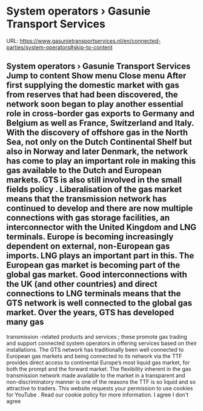 # System operators › Gasunie Transport Services

URL: https://www.gasunietransportservices.nl/en/connected-parties/system-operators#skip-to-content

System operators › Gasunie Transport Services
Jump to content
Show menu
Close menu
After first supplying the domestic market with
gas
from reserves that had been discovered, the
network
soon began to play another essential role in cross-border
gas
exports to Germany and Belgium as well as France, Switzerland and Italy.
With the discovery of offshore
gas
in the North Sea, not only on the Dutch Continental Shelf but also in Norway and later Denmark, the network has come to play an important role in making this
gas
available to the Dutch and European markets.
GTS
is also still involved in the
small fields policy
.
Liberalisation of the
gas
market means that the
transmission
network has continued to develop and there are now multiple connections with
gas
storage facilities, an
interconnector
with the United Kingdom and LNG terminals.
Europe is becoming increasingly dependent on external, non-European
gas
imports. LNG plays an important part in this. The European
gas
market is becoming part of the global
gas
market. Good interconnections with the UK (and other countries) and direct connections to LNG terminals means that the
GTS
network is well connected to the global
gas
market.
Over the years,
GTS
has developed many
gas
-
transmission
-related
products and services
; these promote
gas
trading and support connected
system
operators in offering services based on their installations. The
GTS
network has traditionally been well connected to European
gas
markets and being connected to its network via the
TTF
provides direct access to continental Europe’s most liquid
gas
market, for both the prompt and the forward market. The flexibility inherent in the
gas
transmission
network made available to the market in a transparent and non-discriminatory manner is one of the reasons the TTF is so liquid and so attractive to traders.
This website requests your permission to use cookies for
YouTube
. Read our
cookie policy
for more information.
I agree
I don't agree